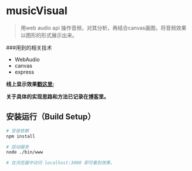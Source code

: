 # musicVisual

> 用web audio api 操作音频，对其分析，再结合canvas画图，将音频效果以图形的形式展示出来。


###用到的相关技术

- WebAudio
- canvas
- express

**线上显示效果[戳这里](http://musicview-ailidan.rhcloud.com/);**

**关于具体的实现思路和方法已记录在[博客](http://eidolons-ailidan.rhcloud.com/detials?id=9)里。**

## 安装运行（Build Setup）


``` bash
# 安装依赖
npm install

# 启动服务 
node ./bin/www

# 在浏览器中访问 localhost:3000 即可看到效果。

